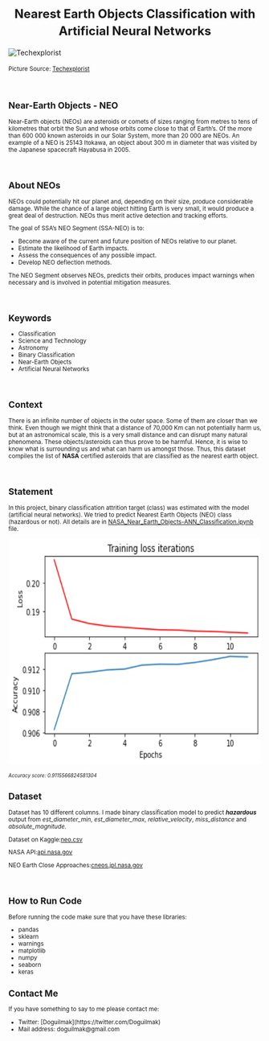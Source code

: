 **<h1 align=center><font size = 5> Nearest Earth Objects Classification with Artificial Neural Networks</font></h1>**

<img src="https://www.techexplorist.com/wp-content/uploads/2021/12/NASAs-Eyes-on-Asteroids.jpg" alt="Techexplorist">

<small>Picture Source: <a href="https://www.techexplorist.com/wp-content/uploads/2021/12/NASAs-Eyes-on-Asteroids.jpg">Techexplorist</a>

<br>	

<h2>Near-Earth Objects - NEO</h2>

<p>Near-Earth objects (NEOs) are asteroids or comets of sizes ranging from metres to tens of kilometres that orbit the Sun and whose orbits come close to that of Earth’s. Of the more than 600 000 known asteroids in our Solar System, more than 20 000 are NEOs. An example of a NEO is 25143 Itokawa, an object about 300 m in diameter that was visited by the Japanese spacecraft Hayabusa in 2005.</p>

<br>

<h2>About NEOs</h2>

<p>NEOs could potentially hit our planet and, depending on their size, produce considerable damage. While the chance of a large object hitting Earth is very small, it would produce a great deal of destruction. NEOs thus merit active detection and tracking efforts.

The goal of SSA’s NEO Segment (SSA-NEO) is to:</p>

<ul>
	<li>Become aware of the current and future position of NEOs relative to our planet.</li>
	<li>Estimate the likelihood of Earth impacts.</li>
	<li>Assess the consequences of any possible impact.</li>
	<li>Develop NEO deflection methods.</li>
</ul>

<p>The NEO Segment observes NEOs, predicts their orbits, produces impact warnings when necessary and is involved in potential mitigation measures.</p>

<br>

<h2>Keywords</h2>

<ul>
	<li>Classification</li>
	<li>Science and Technology</li>
	<li>Astronomy</li>
	<li>Binary Classification</li>
	<li>Near-Earth Objects</li>
	<li>Artificial Neural Networks</li>
</ul>

<br>

<h2>Context</h2>

<p>There is an infinite number of objects in the outer space. Some of them are closer than we think. Even though we might think that a distance of 70,000 Km can not potentially harm us, but at an astronomical scale, this is a very small distance and can disrupt many natural phenomena. These objects/asteroids can thus prove to be harmful. Hence, it is wise to know what is surrounding us and what can harm us amongst those. Thus, this dataset compiles the list of  <b>NASA</b>  certified asteroids that are classified as the nearest earth object.</p>

<br>

<h2>Statement</h2>

<p>In this project, binary classification attrition target (class) was estimated with the model (artificial neural networks). We tried to predict Nearest Earth Objects (NEO) class (hazardous or not). All details are in <a href="https://github.com/doguilmak/Nearest-Earth-Objects-Classification/blob/main/NASA_Near_Earth_Objects-ANN_Classification.ipynb">NASA_Near_Earth_Objects-ANN_Classification.ipynb</a> file.</p>

<img width=900 height=450 src="acc_loss.png" alt="loss_and_accuracy">

<small><i>Accuracy score: 0.9115566824581304</i></small>

<h2>Dataset</h2>

Dataset has 10 different columns. I made binary classification model to predict <b><i>hazardous</i></b> output from <i>est_diameter_min</i>, <i>est_diameter_max</i>, <i>relative_velocity</i>, <i>miss_distance</i> and <i>absolute_magnitude</i>.

<p>Dataset on Kaggle:<a href="https://www.kaggle.com/datasets/sameepvani/nasa-nearest-earth-objects?select=neo.csv">neo.csv</a></p>
<p>NASA API:<a href="https://api.nasa.gov/">api.nasa.gov</a></p>
<p>NEO Earth Close Approaches:<a href="https://cneos.jpl.nasa.gov/ca/">cneos.jpl.nasa.gov</a></p>

<br>

<h2>How to Run Code</h2>

<p>Before running the code make sure that you have these libraries:</p>

<ul>
 <li>pandas</li>
 <li>sklearn</li>
 <li>warnings</li>
 <li>matplotlib</li>
 <li>numpy</li>
 <li>seaborn</li>
 <li>keras</li>
</ul>

<h2>Contact Me</h2>

<p>If you have something to say to me please contact me:</p>

<ul>
 <li>Twitter: [Doguilmak](https://twitter.com/Doguilmak)</li>
 <li>Mail address: doguilmak@gmail.com</li>
</ul>
